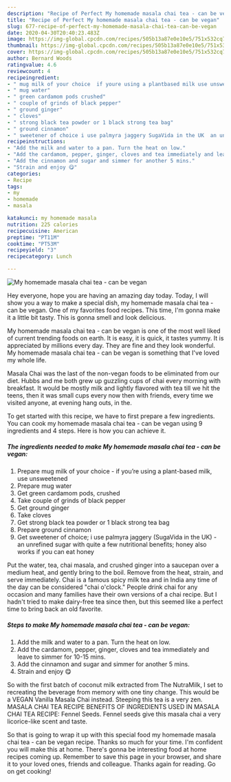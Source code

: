 ```yaml
---
description: "Recipe of Perfect My homemade masala chai tea - can be vegan"
title: "Recipe of Perfect My homemade masala chai tea - can be vegan"
slug: 677-recipe-of-perfect-my-homemade-masala-chai-tea-can-be-vegan
date: 2020-04-30T20:40:23.483Z
image: https://img-global.cpcdn.com/recipes/505b13a87e0e10e5/751x532cq70/my-homemade-masala-chai-tea-can-be-vegan-recipe-main-photo.jpg
thumbnail: https://img-global.cpcdn.com/recipes/505b13a87e0e10e5/751x532cq70/my-homemade-masala-chai-tea-can-be-vegan-recipe-main-photo.jpg
cover: https://img-global.cpcdn.com/recipes/505b13a87e0e10e5/751x532cq70/my-homemade-masala-chai-tea-can-be-vegan-recipe-main-photo.jpg
author: Bernard Woods
ratingvalue: 4.6
reviewcount: 4
recipeingredient:
- " mug milk of your choice  if youre using a plantbased milk use unsweetened"
- " mug water"
- " green cardamom pods crushed"
- " couple of grinds of black pepper"
- " ground ginger"
- " cloves"
- " strong black tea powder or 1 black strong tea bag"
- " ground cinnamon"
- " sweetener of choice i use palmyra jaggery SugaVida in the UK  an unrefined sugar with quite a few nutritional benefits honey also works if you can eat honey"
recipeinstructions:
- "Add the milk and water to a pan. Turn the heat on low."
- "Add the cardamom, pepper, ginger, cloves and tea immediately and leave to simmer for 10-15 mins."
- "Add the cinnamon and sugar and simmer for another 5 mins."
- "Strain and enjoy 😋"
categories:
- Recipe
tags:
- my
- homemade
- masala

katakunci: my homemade masala 
nutrition: 225 calories
recipecuisine: American
preptime: "PT11M"
cooktime: "PT53M"
recipeyield: "3"
recipecategory: Lunch

---
```



![My homemade masala chai tea - can be vegan](https://img-global.cpcdn.com/recipes/505b13a87e0e10e5/751x532cq70/my-homemade-masala-chai-tea-can-be-vegan-recipe-main-photo.jpg)

Hey everyone, hope you are having an amazing day today. Today, I will show you a way to make a special dish, my homemade masala chai tea - can be vegan. One of my favorites food recipes. This time, I'm gonna make it a little bit tasty. This is gonna smell and look delicious.

My homemade masala chai tea - can be vegan is one of the most well liked of current trending foods on earth. It is easy, it is quick, it tastes yummy. It is appreciated by millions every day. They are fine and they look wonderful. My homemade masala chai tea - can be vegan is something that I've loved my whole life.

Masala Chai was the last of the non-vegan foods to be eliminated from our diet. Hubbs and me both grew up guzzling cups of chai every morning with breakfast. It would be mostly milk and lightly flavored with tea till we hit the teens, then it was small cups every now then with friends, every time we visited anyone, at evening hang outs, in the.


To get started with this recipe, we have to first prepare a few ingredients. You can cook my homemade masala chai tea - can be vegan using 9 ingredients and 4 steps. Here is how you can achieve it.

<!--inarticleads1-->

##### The ingredients needed to make My homemade masala chai tea - can be vegan:

1. Prepare  mug milk of your choice - if you’re using a plant-based milk, use unsweetened
1. Prepare  mug water
1. Get  green cardamom pods, crushed
1. Take  couple of grinds of black pepper
1. Get  ground ginger
1. Take  cloves
1. Get  strong black tea powder or 1 black strong tea bag
1. Prepare  ground cinnamon
1. Get  sweetener of choice; i use palmyra jaggery (SugaVida in the UK) - an unrefined sugar with quite a few nutritional benefits; honey also works if you can eat honey


Put the water, tea, chai masala, and crushed ginger into a saucepan over a medium heat, and gently bring to the boil. Remove from the heat, strain, and serve immediately. Chai is a famous spicy milk tea and in India any time of the day can be considered &#34;chai o&#39;clock.&#34; People drink chai for any occasion and many families have their own versions of a chai recipe. But I hadn&#39;t tried to make dairy-free tea since then, but this seemed like a perfect time to bring back an old favorite. 

<!--inarticleads2-->

##### Steps to make My homemade masala chai tea - can be vegan:

1. Add the milk and water to a pan. Turn the heat on low.
1. Add the cardamom, pepper, ginger, cloves and tea immediately and leave to simmer for 10-15 mins.
1. Add the cinnamon and sugar and simmer for another 5 mins.
1. Strain and enjoy 😋


So with the first batch of coconut milk extracted from The NutraMilk, I set to recreating the beverage from memory with one tiny change. This would be a VEGAN Vanilla Masala Chai instead. Steeping this tea is a very zen. MASALA CHAI TEA RECIPE BENEFITS OF INGREDIENTS USED IN MASALA CHAI TEA RECIPE: Fennel Seeds. Fennel seeds give this masala chai a very licorice-like scent and taste. 

So that is going to wrap it up with this special food my homemade masala chai tea - can be vegan recipe. Thanks so much for your time. I'm confident you will make this at home. There's gonna be interesting food at home recipes coming up. Remember to save this page in your browser, and share it to your loved ones, friends and colleague. Thanks again for reading. Go on get cooking!
